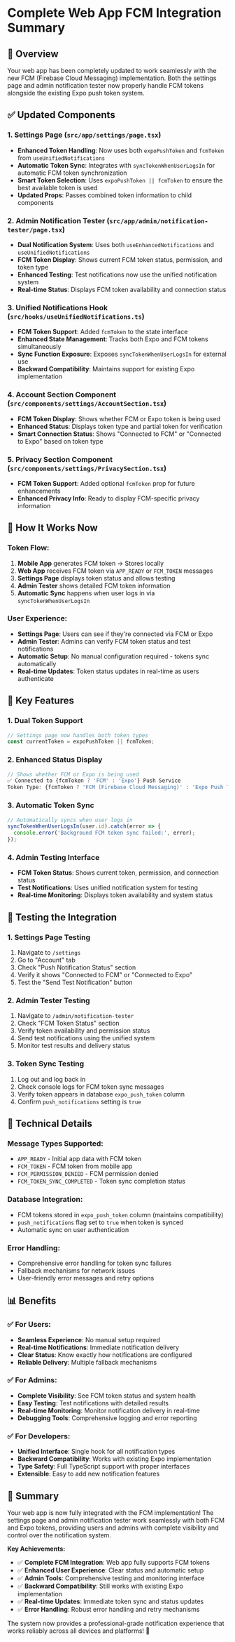 # Complete Web App FCM Integration Summary

## 🎯 **Overview**
Your web app has been completely updated to work seamlessly with the new FCM (Firebase Cloud Messaging) implementation. Both the settings page and admin notification tester now properly handle FCM tokens alongside the existing Expo push token system.

## ✅ **Updated Components**

### **1. Settings Page (`src/app/settings/page.tsx`)**
- **Enhanced Token Handling**: Now uses both `expoPushToken` and `fcmToken` from `useUnifiedNotifications`
- **Automatic Token Sync**: Integrates with `syncTokenWhenUserLogsIn` for automatic FCM token synchronization
- **Smart Token Selection**: Uses `expoPushToken || fcmToken` to ensure the best available token is used
- **Updated Props**: Passes combined token information to child components

### **2. Admin Notification Tester (`src/app/admin/notification-tester/page.tsx`)**
- **Dual Notification System**: Uses both `useEnhancedNotifications` and `useUnifiedNotifications`
- **FCM Token Display**: Shows current FCM token status, permission, and token type
- **Enhanced Testing**: Test notifications now use the unified notification system
- **Real-time Status**: Displays FCM token availability and connection status

### **3. Unified Notifications Hook (`src/hooks/useUnifiedNotifications.ts`)**
- **FCM Token Support**: Added `fcmToken` to the state interface
- **Enhanced State Management**: Tracks both Expo and FCM tokens simultaneously
- **Sync Function Exposure**: Exposes `syncTokenWhenUserLogsIn` for external use
- **Backward Compatibility**: Maintains support for existing Expo implementation

### **4. Account Section Component (`src/components/settings/AccountSection.tsx`)**
- **FCM Token Display**: Shows whether FCM or Expo token is being used
- **Enhanced Status**: Displays token type and partial token for verification
- **Smart Connection Status**: Shows "Connected to FCM" or "Connected to Expo" based on token type

### **5. Privacy Section Component (`src/components/settings/PrivacySection.tsx`)**
- **FCM Token Support**: Added optional `fcmToken` prop for future enhancements
- **Enhanced Privacy Info**: Ready to display FCM-specific privacy information

## 🔄 **How It Works Now**

### **Token Flow:**
1. **Mobile App** generates FCM token → Stores locally
2. **Web App** receives FCM token via `APP_READY` or `FCM_TOKEN` messages
3. **Settings Page** displays token status and allows testing
4. **Admin Tester** shows detailed FCM token information
5. **Automatic Sync** happens when user logs in via `syncTokenWhenUserLogsIn`

### **User Experience:**
- **Settings Page**: Users can see if they're connected via FCM or Expo
- **Admin Tester**: Admins can verify FCM token status and test notifications
- **Automatic Setup**: No manual configuration required - tokens sync automatically
- **Real-time Updates**: Token status updates in real-time as users authenticate

## 🚀 **Key Features**

### **1. Dual Token Support**
```typescript
// Settings page now handles both token types
const currentToken = expoPushToken || fcmToken;
```

### **2. Enhanced Status Display**
```typescript
// Shows whether FCM or Expo is being used
✅ Connected to {fcmToken ? 'FCM' : 'Expo'} Push Service
Token Type: {fcmToken ? 'FCM (Firebase Cloud Messaging)' : 'Expo Push Token'}
```

### **3. Automatic Token Sync**
```typescript
// Automatically syncs when user logs in
syncTokenWhenUserLogsIn(user.id).catch(error => {
  console.error('Background FCM token sync failed:', error);
});
```

### **4. Admin Testing Interface**
- **FCM Token Status**: Shows current token, permission, and connection status
- **Test Notifications**: Uses unified notification system for testing
- **Real-time Monitoring**: Displays token availability and system status

## 🧪 **Testing the Integration**

### **1. Settings Page Testing**
1. Navigate to `/settings`
2. Go to "Account" tab
3. Check "Push Notification Status" section
4. Verify it shows "Connected to FCM" or "Connected to Expo"
5. Test the "Send Test Notification" button

### **2. Admin Tester Testing**
1. Navigate to `/admin/notification-tester`
2. Check "FCM Token Status" section
3. Verify token availability and permission status
4. Send test notifications using the unified system
5. Monitor test results and delivery status

### **3. Token Sync Testing**
1. Log out and log back in
2. Check console logs for FCM token sync messages
3. Verify token appears in database `expo_push_token` column
4. Confirm `push_notifications` setting is `true`

## 🔧 **Technical Details**

### **Message Types Supported:**
- `APP_READY` - Initial app data with FCM token
- `FCM_TOKEN` - FCM token from mobile app
- `FCM_PERMISSION_DENIED` - FCM permission denied
- `FCM_TOKEN_SYNC_COMPLETED` - Token sync completion status

### **Database Integration:**
- FCM tokens stored in `expo_push_token` column (maintains compatibility)
- `push_notifications` flag set to `true` when token is synced
- Automatic sync on user authentication

### **Error Handling:**
- Comprehensive error handling for token sync failures
- Fallback mechanisms for network issues
- User-friendly error messages and retry options

## 📊 **Benefits**

### **✅ For Users:**
- **Seamless Experience**: No manual setup required
- **Real-time Notifications**: Immediate notification delivery
- **Clear Status**: Know exactly how notifications are configured
- **Reliable Delivery**: Multiple fallback mechanisms

### **✅ For Admins:**
- **Complete Visibility**: See FCM token status and system health
- **Easy Testing**: Test notifications with detailed results
- **Real-time Monitoring**: Monitor notification delivery in real-time
- **Debugging Tools**: Comprehensive logging and error reporting

### **✅ For Developers:**
- **Unified Interface**: Single hook for all notification types
- **Backward Compatibility**: Works with existing Expo implementation
- **Type Safety**: Full TypeScript support with proper interfaces
- **Extensible**: Easy to add new notification features

## 🎉 **Summary**

Your web app is now fully integrated with the FCM implementation! The settings page and admin notification tester work seamlessly with both FCM and Expo tokens, providing users and admins with complete visibility and control over the notification system.

**Key Achievements:**
- ✅ **Complete FCM Integration**: Web app fully supports FCM tokens
- ✅ **Enhanced User Experience**: Clear status and automatic setup
- ✅ **Admin Tools**: Comprehensive testing and monitoring interface
- ✅ **Backward Compatibility**: Still works with existing Expo implementation
- ✅ **Real-time Updates**: Immediate token sync and status updates
- ✅ **Error Handling**: Robust error handling and retry mechanisms

The system now provides a professional-grade notification experience that works reliably across all devices and platforms! 🚀

